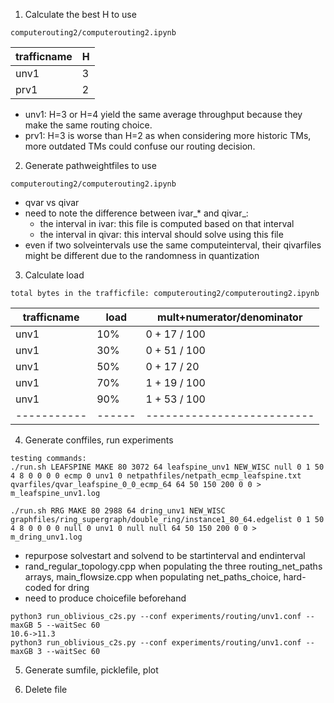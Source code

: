 1. Calculate the best H to use
```
computerouting2/computerouting2.ipynb
```
| trafficname |  H  |
| ----------- | --- |
| unv1        | 3   |
| prv1        | 2   |
- unv1: H=3 or H=4 yield the same average throughput because they make the same routing choice.
- prv1: H=3 is worse than H=2 as when considering more historic TMs, more outdated TMs could confuse our routing decision.

2. Generate pathweightfiles to use
```
computerouting2/computerouting2.ipynb
```
- qvar vs qivar
- need to note the difference between ivar_* and qivar_: 
    - the interval in ivar: this file is computed based on that interval
    - the interval in qivar: this interval should solve using this file
- even if two solveintervals use the same computeinterval, their qivarfiles might be different due to the randomness in quantization

3. Calculate load
```
total bytes in the trafficfile: computerouting2/computerouting2.ipynb
```
| trafficname |  load  | mult+numerator/denominator |
| ----------- | ------ | -------------------------- |
| unv1        | 10%    | 0 + 17 / 100               |
| unv1        | 30%    | 0 + 51 / 100               |
| unv1        | 50%    | 0 + 17 / 20                |
| unv1        | 70%    | 1 + 19 / 100               |
| unv1        | 90%    | 1 + 53 / 100               |
| ----------- | ------ | -------------------------- |

4. Generate conffiles, run experiments
```
testing commands:
./run.sh LEAFSPINE MAKE 80 3072 64 leafspine_unv1 NEW_WISC null 0 1 50 4 8 0 0 0 0 ecmp 0 unv1 0 netpathfiles/netpath_ecmp_leafspine.txt qvarfiles/qvar_leafspine_0_0_ecmp_64 64 50 150 200 0 0 > m_leafspine_unv1.log

./run.sh RRG MAKE 80 2988 64 dring_unv1 NEW_WISC graphfiles/ring_supergraph/double_ring/instance1_80_64.edgelist 0 1 50 4 8 0 0 0 0 null 0 unv1 0 null null 64 50 150 200 0 0 > m_dring_unv1.log
```
- repurpose solvestart and solvend to be startinterval and endinterval
- rand_regular_topology.cpp when populating the three routing_net_paths arrays, main_flowsize.cpp when populating net_paths_choice, hard-coded for dring
- need to produce choicefile beforehand

```
python3 run_oblivious_c2s.py --conf experiments/routing/unv1.conf --maxGB 5 --waitSec 60
10.6->11.3
python3 run_oblivious_c2s.py --conf experiments/routing/unv1.conf --maxGB 3 --waitSec 60
```

5. Generate sumfile, picklefile, plot

6. Delete file